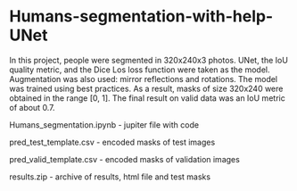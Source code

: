 # Humans-segmentation-with-help-UNet
In this project, people were segmented in 320x240x3 photos. UNet, the IoU quality metric, and the Dice Los loss function were taken as the model. Augmentation was also used: mirror reflections and rotations. The model was trained using best practices. As a result, masks of size 320x240 were obtained in the range [0, 1]. The final result on valid data was an IoU metric of about 0.7.

Humans_segmentation.ipynb - jupiter file with code

pred_test_template.csv - encoded masks of test images

pred_valid_template.csv - encoded masks of validation images

results.zip - archive of results, html file and test masks
